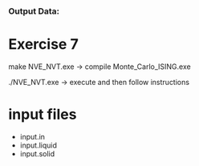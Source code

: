 ### Output Data: 
# Exercise 7
make  NVE_NVT.exe -> compile Monte_Carlo_ISING.exe

 ./NVE_NVT.exe -> execute and then follow instructions

# input files
- input.in
- input.liquid
- input.solid
